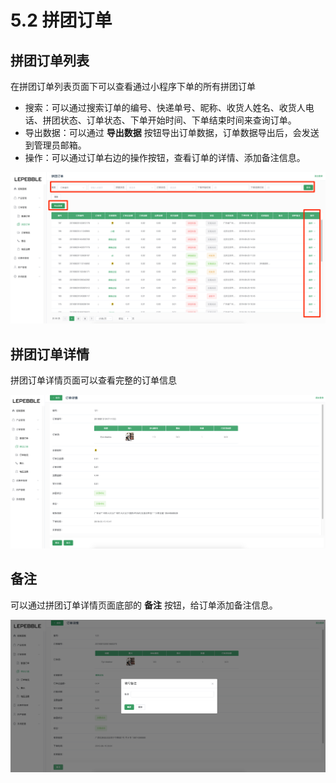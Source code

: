 # 5.2 拼团订单

## 拼团订单列表

在拼团订单列表页面下可以查看通过小程序下单的所有拼团订单

* 搜索：可以通过搜索订单的编号、快递单号、昵称、收货人姓名、收货人电话、拼团状态、订单状态、下单开始时间、下单结束时间来查询订单。
* 导出数据：可以通过 **导出数据** 按钮导出订单数据，订单数据导出后，会发送到管理员邮箱。
* 操作：可以通过订单右边的操作按钮，查看订单的详情、添加备注信息。

![&#x62FC;&#x56E2;&#x8BA2;&#x5355;&#x5217;&#x8868;](../.gitbook/assets/screenshot_2019_8_21__11_41_am.png)

## 拼团订单详情

拼团订单详情页面可以查看完整的订单信息

![&#x62FC;&#x56E2;&#x8BA2;&#x5355;&#x8BE6;&#x60C5;](../.gitbook/assets/screenshot_2019_8_21__11_45_am.png)

## 备注

可以通过拼团订单详情页面底部的 **备注** 按钮，给订单添加备注信息。

![&#x6DFB;&#x52A0;&#x8BA2;&#x5355;&#x5907;&#x6CE8;](../.gitbook/assets/screenshot_2019_8_21__11_46_am.png)

